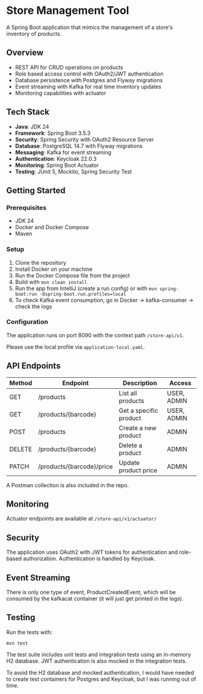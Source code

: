 # Store Management Tool

A Spring Boot application that mimics the management of a store's inventory of products.

## Overview

- REST API for CRUD operations on products
- Role based access control with OAuth2/JWT authentication
- Database persistence with Postgres and Flyway migrations
- Event streaming with Kafka for real time inventory updates
- Monitoring capabilities with actuator

## Tech Stack

- **Java**: JDK 24
- **Framework**: Spring Boot 3.5.3
- **Security**: Spring Security with OAuth2 Resource Server
- **Database**: PostgreSQL 14.7 with Flyway migrations
- **Messaging**: Kafka for event streaming
- **Authentication**: Keycloak 22.0.3
- **Monitoring**: Spring Boot Actuator
- **Testing**: JUnit 5, Mockito, Spring Security Test

## Getting Started

### Prerequisites

- JDK 24
- Docker and Docker Compose
- Maven

### Setup

1. Clone the repository
2. Install Docker on your machine
3. Run the Docker Compose file from the project
4. Build with `mvn clean install`
5. Run the app from IntelliJ (create a run config) or with `mvn spring-boot:run -Dspring-boot.run.profiles=local`
6. To check Kafka event consumption, go in Docker -> kafka-consumer -> check the logs

### Configuration

The application runs on port 8090 with the context path `/store-api/v1`.

Please use the local profile via `application-local.yaml`.

## API Endpoints

| Method | Endpoint              | Description                | Access        |
|--------|----------------------|----------------------------|---------------|
| GET    | /products            | List all products          | USER, ADMIN   |
| GET    | /products/{barcode}  | Get a specific product     | USER, ADMIN   |
| POST   | /products            | Create a new product       | ADMIN         |
| DELETE | /products/{barcode}  | Delete a product           | ADMIN         |
| PATCH  | /products/{barcode}/price | Update product price  | ADMIN         |

A Postman collection is also included in the repo.

## Monitoring

Actuator endpoints are available at `/store-api/v1/actuator/`

## Security

The application uses OAuth2 with JWT tokens for authentication and role-based authorization. Authentication is handled by Keycloak.

## Event Streaming

There is only one type of event, ProductCreatedEvent, which will be consumed by the kafkacat container (it will just get printed in the logs).

## Testing

Run the tests with:
```
mvn test
```

The test suite includes unit tests and integration tests using an in-memory H2 database.
JWT authentication is also mocked in the integration tests.

To avoid the H2 database and mocked authentication, I would have needed to create test containers for Postgres and Keycloak, but I was running out of time.


